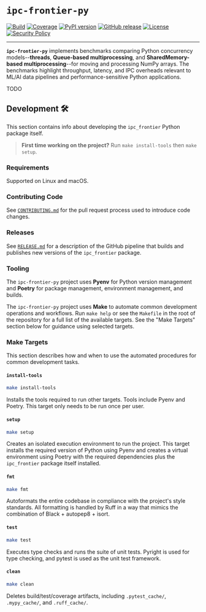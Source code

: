 # `ipc-frontier-py`

[![Build](https://github.com/ryancswallace/ipc-frontier-py/actions/workflows/ci.yaml/badge.svg)](https://github.com/ryancswallace/ipc-frontier-py/actions/workflows/ci.yaml)
[![Coverage](https://codecov.io/github/ryancswallace/ipc-frontier-py/branch/main/graph/badge.svg)](https://codecov.io/github/ryancswallace/ipc-frontier-py)
[![PyPI version](https://img.shields.io/pypi/v/ipc-frontier-py.svg)](https://pypi.org/project/ipc-frontier-py/)
[![GitHub release](https://img.shields.io/github/v/release/ryancswallace/ipc-frontier-py.svg)](https://github.com/ryancswallace/ipc-frontier-py/releases)
[![License](https://img.shields.io/github/license/ryancswallace/ipc-frontier-py.svg)](https://github.com/ryancswallace/ipc-frontier-py/blob/main/LICENSE)
[![Security Policy](https://img.shields.io/badge/security-policy-blue.svg)](https://github.com/ryancswallace/ipc-frontier-py/blob/main/SECURITY.md)

---

**`ipc-frontier-py`** implements benchmarks comparing Python concurrency models--**threads**, **Queue-based multiprocessing**, and **SharedMemory-based multiprocessing**--for moving and processing NumPy arrays. The benchmarks highlight throughput, latency, and IPC overheads relevant to ML/AI data pipelines and performance-sensitive Python applications.

TODO

## Development 🛠️

This section contains info about developing the `ipc_frontier` Python package itself.

> **First time working on the project?** Run `make install-tools` then `make setup`.

### Requirements

Supported on Linux and macOS.

### Contributing Code

See [`CONTRIBUTING.md`](./CONTRIBUTING.md) for the pull request process used to introduce code changes.

### Releases

See [`RELEASE.md`](./RELEASE.md) for a description of the GitHub pipeline that builds and publishes new versions of the `ipc_frontier` package.

### Tooling

The `ipc-frontier-py` project uses **Pyenv** for Python version management and **Poetry** for package management, environment management, and builds.

The `ipc-frontier-py` project uses **Make** to automate common development operations and workflows. Run `make help` or see the `Makefile` in the root of the repository for a full list of the available targets. See the "Make Targets" section below for guidance using selected targets.

### Make Targets

This section describes how and when to use the automated procedures for common development tasks.

#### `install-tools`

```sh
make install-tools
```

Installs the tools required to run other targets. Tools include Pyenv and Poetry. This target only needs to be run once per user.

#### `setup`

```sh
make setup
```

Creates an isolated execution environment to run the project. This target installs the required version of Python using Pyenv and creates a virtual environment using Poetry with the required dependencies plus the `ipc_frontier` package itself installed.

#### `fmt`

```sh
make fmt
```

Autoformats the entire codebase in compliance with the project's style standards. All formatting is handled by Ruff in a way that mimics the combination of Black + autopep8 + isort.

#### `test`

```sh
make test
```

Executes type checks and runs the suite of unit tests. Pyright is used for type checking, and pytest is used as the unit test framework.

#### `clean`

```sh
make clean
```

Deletes build/test/coverage artifacts, including `.pytest_cache/`, `.mypy_cache/`, and `.ruff_cache/`.
